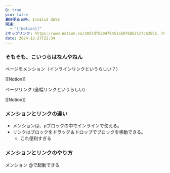 ```yaml
---
Q: true
pin: false
最終更新日時: Invalid date
関連:
  - "[[Notion]]"
2ホップリンク: https://www.notion.so/20d7df6204f6451ab0768621c7c63555, https://www.notion.so/5bc74b9b331c403c8742fd10bbb55ddc, https://www.notion.so/8c93ebe9e77647a48805d767b10b42a0
date: 2024-12-27T22:34
---
```

  

### そもそも、こいつらはなんやねん

ページをメンション（インラインリンクというらしい？）

[[Notion]]

  

ページリンク (全幅リンクというらしい)

[[Notion]]

### メンションとリンクの違い

- メンションは、pブロックの中でインラインで使える。
- リンクはブロックをドラッグ＆ドロップでブロックを移動できる。
    - これ便利すぎる

  

### メンションとリンクのやり方

メンション @で起動できる
